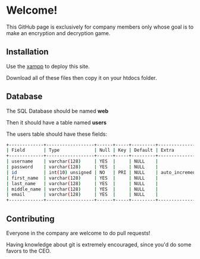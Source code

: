 # Welcome!


This GitHub page is exclusively for company members only whose goal is to make an encryption and decryption game.

## Installation
Use the [xampp](https://www.apachefriends.org/download.html) to deploy this site.

Download all of these files then copy it on your htdocs folder.


## Database
The SQL Database should be named <b> web </b>

Then it should have a table named <b> users </b>

The users table should have these fields:
``` bash
+-------------+------------------+------+-----+---------+----------------+
| Field       | Type             | Null | Key | Default | Extra          |
+-------------+------------------+------+-----+---------+----------------+
| username    | varchar(128)     | YES  |     | NULL    |                |
| password    | varchar(128)     | YES  |     | NULL    |                |
| id          | int(10) unsigned | NO   | PRI | NULL    | auto_increment |
| first_name  | varchar(128)     | YES  |     | NULL    |                |
| last_name   | varchar(128)     | YES  |     | NULL    |                |
| middle_name | varchar(128)     | YES  |     | NULL    |                |
| email       | varchar(128)     | YES  |     | NULL    |                |
+-------------+------------------+------+-----+---------+----------------+
```

## Contributing
Everyone in the company are welcome to do pull requests!

Having knowledge about git is extremely encouraged, since you'd do some favors to the CEO.
